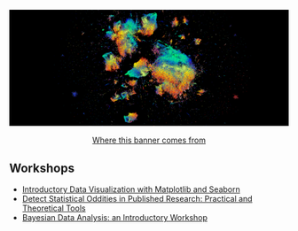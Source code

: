 <p align="center">
  <img src="https://github.com/vb690/vb690/blob/main/images/banner.png"  width="1000" />
</p>

<p align="center">
  <a href="https://vb690.github.io/what_do_books_look_like/" title="Where this banner comes from">Where this banner comes from</a>
</p>

## Workshops 
* [Introductory Data Visualization with Matplotlib and Seaborn](https://github.com/vb690/data_viz_python/blob/master/README.md) 
* [Detect Statistical Oddities in Published Research: Practical and Theoretical Tools](https://github.com/ozvar/research_workshop)
* [Bayesian Data Analysis: an Introductory Workshop](https://github.com/vb690/introduction_bayesian_analysis)
